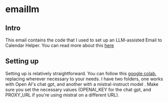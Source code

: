 # emaillm

## Intro
This email contains the code that I used to set up an LLM-assisted Email to Calendar Helper. You can read more about this [here]()

## Setting up
Setting up is relatively straightforward. You can follow this [google colab](https://codelabs.developers.google.com/codelabs/gmail-add-ons#0), replacing wherever necessary to your needs. I have two folders, one works with Open AI's chat gpt, and another with a mistral-instruct model . Make sure you set the necessary values (OPENAI_KEY for the chat gpt, and PROXY_URL if you're using mistral on a different URL).